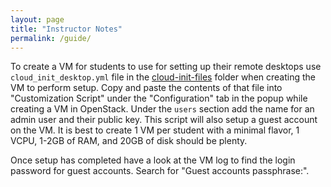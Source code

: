 ```yaml
---
layout: page
title: "Instructor Notes"
permalink: /guide/
---
```


To create a VM for students to use for setting up their remote desktops use `cloud_init_desktop.yml` file in the [cloud-init-files](https://github.com/acenet-arc/desktops_in_the_cloud/tree/main/cloud-init-files) folder when creating the VM to perform setup. Copy and paste the contents of that file into "Customization Script" under the "Configuration" tab in the popup while creating a VM in OpenStack. Under the `users` section add the name for an admin user and their public key. This script will also setup a guest account on the VM. It is best to create 1 VM per student with a minimal flavor, 1 VCPU, 1-2GB of RAM, and 20GB of disk should be plenty.

Once setup has completed have a look at the VM log to find the login password for guest accounts. Search for "Guest accounts passphrase:".
